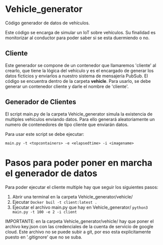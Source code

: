 # Vehicle_generator
Código generador de datos de vehículos.

Este código se encarga de simular un IoT sobre vehículos. Su finalidad es monitorizar al conductor para poder saber si se esta duermiendo o no.

## Cliente

Este generador se compone de un contenedor que llamaremos 'cliente' al crearlo, que tiene la lógica del vehículo y es el encargado de generar los datos ficticios y enviarlos a nuestro sistema de mensajería PubSub. El código se encuentra dentro de la carpeta **vehicle**. Para usarlo, se debe generar un contenedor cliente y darle el nombre de 'cliente'.

## Generador de Clientes

El script main.py de la carpeta Vehicle_generator simula la existencia de multiples vehículos enviando datos. Para ello generará aleatoriamente un numero de contenedores de tipo cliente que enviarán datos.

Para usar este script se debe ejecutar:

```
main.py -t <topcontainers> -e <elapsedtime> -i <imagename>
```

# Pasos para poder poner en marcha el generador de datos

Para poder ejecutar el cliente multiple hay que seguir los siguientes pasos:
1. Abrir una terminal en la carpeta Vehicle_generator/vehicle/
2. Ejecutar `Docker buil -t client:latest .`
3. Ejecutar el archivo main.py que hay en Vehicle_generator/ `python3 main.py -t 100 -e 2 -i client`

IMPORTANTE: en la carpeta Vehicle_generator/vehicle/ hay que poner el archivo key.json con las credenciales de la cuenta de servicio de google cloud. Este archivo no se puede subir a git, por eso esta explicitamente puesto en '.gitignore' que no se suba.